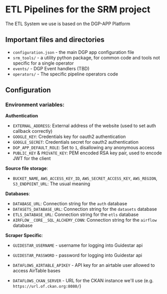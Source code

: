 # ETL Pipelines for the SRM project

The ETL System we use is based on the DGP-APP Platform

## Important files and directories

- `configuration.json` - the main DGP app configuration file
- `srm_tools/` - a utility python package, for common code and tools not specific for a single operator
- `events/` - DGP Event handlers (TBD)
- `operators/` - The specific pipeline operators code

## Configuration

### Environment variables:

**Authentication**
- `EXTERNAL_ADDRESS`: External address of the website (used to set auth callback correctly)
- `GOOGLE_KEY`: Credentials key for oauth2 authentication
- `GOOGLE_SECRET`: Credentials secret for oauth2 authentication
- `DGP_APP_DEFAULT_ROLE`: Set to `1`, disallowing any anonymous access
- `PUBLIC_KEY` & `PRIVATE_KEY`: PEM encoded RSA key pair, used to encode JWT for the client

**Source file storage**:
- `BUCKET_NAME`, `AWS_ACCESS_KEY_ID`, `AWS_SECRET_ACCESS_KEY`, `AWS_REGION`, `S3_ENDPOINT_URL`: The usual meaning

**Databases**:
- `DATABASE_URL`: Connection string for the `auth` database
- `DATASETS_DATABASE_URL`: Connection string for the `datasets` database
- `ETLS_DATABASE_URL`: Connection string for the `etls` database
- `AIRFLOW__CORE__SQL_ALCHEMY_CONN`: Connection string for the `airflow` database

**Scraper Specific**:

- `GUIDESTAR_USERNAME` - username for logging into Guidestar api
- `GUIDESTAR_PASSWORD` - password for logging into Guidestar api

- `DATAFLOWS_AIRTABLE_APIKEY` - API key for an airtable user allowed to access AirTable bases

- `DATAFLOWS_CKAN_SERVER` - URL for the CKAN instance we'll use (e.g. `https://url.of.ckan.org:8080/`)